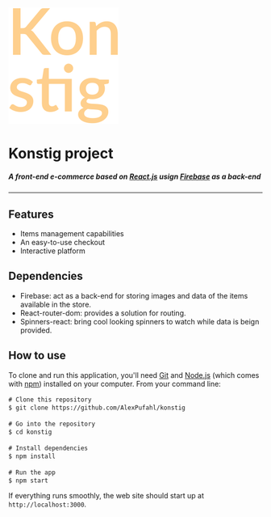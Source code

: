 ![Konstig Icon](https://raw.githubusercontent.com/AlexPufahl/konstig/23623f0ea019a924b2086c0782134aab4258ebb2/public/favicon.svg)
# Konstig project

##### A front-end e-commerce based on [React.js](www.reactjs.org) usign [Firebase](https://firebase.google.com/) as a back-end
---

## Features

- Items management capabilities
- An easy-to-use checkout
- Interactive platform

## Dependencies

- Firebase: act as a back-end for storing images and data of the items available in the store.
- React-router-dom: provides a solution for routing.
- Spinners-react: bring cool looking spinners to watch while data is beign provided.

## How to use
To clone and run this application, you'll need [Git](https://git-scm.com/) and [Node.js](https://nodejs.org/en/download/) (which comes with [npm](https://www.npmjs.com/)) installed on your computer. From your command line:
``` 
# Clone this repository
$ git clone https://github.com/AlexPufahl/konstig

# Go into the repository
$ cd konstig

# Install dependencies
$ npm install

# Run the app
$ npm start
```
If everything runs smoothly, the web site should start up at `http://localhost:3000`. 
